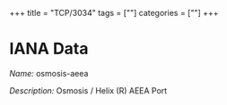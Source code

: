 +++
title = "TCP/3034"
tags = [""]
categories = [""]
+++

# IANA Data

_Name:_ osmosis-aeea

_Description:_ Osmosis / Helix (R) AEEA Port

